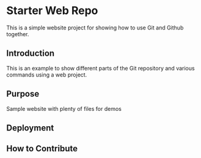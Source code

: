 # Starter Web Repo

This is a simple website project for
showing how to use Git and Github together.

## Introduction

This is an example to show different parts
of the Git repository and various commands
using a web project.

## Purpose

Sample website with plenty of files for demos

## Deployment

## How to Contribute
